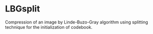 # LBGsplit
Compression of an image by Linde-Buzo-Gray algorithm using splitting technique for the initialization of codebook.
